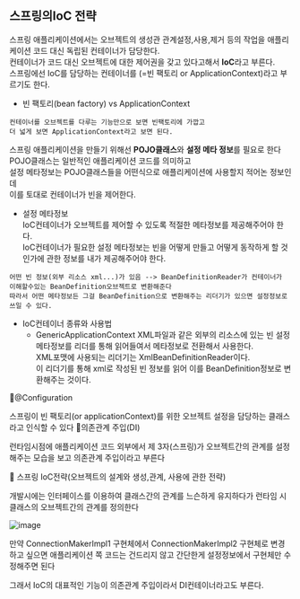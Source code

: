 <h2>스프링의IoC 전략</h2>

스프링 애플리케이션에서는 오브젝트의 생성관 관계설정,사용,제거 등의 작업을 애플리케이션 코드 대신 독립된 컨테이너가 담당한다.<br>
컨테이너가 코드 대신 오브젝트에 대한 제어권을 갖고 있다고해서 **IoC**라고 부른다.<br>
스프링에선 IoC를 담당하는 컨테이너를 (=빈 팩토리 or ApplicationContext)라고 부르기도 한다.<br>

* 빈 팩토리(bean factory) vs ApplicationContext
```
컨테이너를 오브젝트를 다루는 기능만으로 보면 빈팩토리에 가깝고
더 넓게 보면 ApplicationContext라고 보면 된다.
```

스프링 애플리케이션을 만들기 위해선 **POJO클래스**와 **설정 메타 정보**를 필요로 한다<br>
POJO클래스는 일반적인 애플리케이션 코드를 의미하고<br>
설정 메타정보는 POJO클래스들을 어떤식으로 애플리케이션에 사용할지 적어논 정보인데<br>
이를 토대로 컨테이너가 빈을 제어한다.

* 설정 메타정보<br>
IoC컨테이너가 오브젝트를 제어할 수 있도록 적절한 메타정보를 제공해주어야 한다.<br>
IoC컨테이너가 필요한 설정 메타정보는 빈을 어떻게 만들고 어떻게 동작하게 할 것인가에 관한 정보를 내가 제공해주어야 한다.<br>

```
어떤 빈 정보(외부 리소스 xml...)가 있음 --> BeanDefinitionReader가 컨테이너가 이해할수있는 BeanDefinition오브젝트로 변환해준다
따라서 어떤 메타정보든 그걸 BeanDefinition으로 변환해주는 리더기가 있으면 설정정보로 쓰일 수 있다.
```

* IoC컨테이너 종류와 사용법<br>
  * GenericApplicationContext
    XML파일과 같은 외부의 리소스에 있는 빈 설정 메타정보를 리더를 통해 읽어들여서 메타정보로 전환해서 사용한다.<br>
    XML포맷에 사용되는 리더기는 XmlBeanDefinitionReader이다.<br>
    이 리더기를 통해 xml로 작성된 빈 정보를 읽어 이를 BeanDefinition정보로 변환해주는 것이다.

🧐@Configuration

스프링이 빈 팩토리(or applicationContext)를 위한 오브젝트 설정을 담당하는 클래스라고 인식할 수 있다
🧐의존관계 주입(DI)

런타임시점에 애플리케이션 코드 외부에서 제 3자(스프링)가 오브젝트간의 관계를 설정해주는 모습을 보고 의존관계 주입이라고 부른다

🧐 스프링 IoC전략(오브젝트의 설계와 생성,관계, 사용에 관한 전략)

개발시에는 인터페이스를 이용하여 클래스간의 관계를 느슨하게 유지하다가  런타임 시 클래스의 오브젝트간의 관계를 정의한다

 ![image](https://github.com/Jung-MinGi/SpringStudy/assets/118701129/b4d259d0-c64a-48b0-883d-346dfd8b5834)


만약 ConnectionMakerImpl1 구현체에서 ConnectionMakerImpl2 구현체로 변경하고 싶으면 애플리케이션 쪽 코드는 건드리지 않고 간단한게 설정정보에서 구현체만 수정해주면 된다

그래서 IoC의 대표적인 기능이 의존관계 주입이라서 DI컨테이너라고도 부른다.
